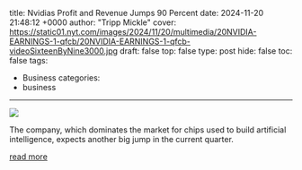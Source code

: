 title: Nvidias Profit and Revenue Jumps 90 Percent
date: 2024-11-20 21:48:12 +0000
author: "Tripp Mickle"
cover: https://static01.nyt.com/images/2024/11/20/multimedia/20NVIDIA-EARNINGS-1-qfcb/20NVIDIA-EARNINGS-1-qfcb-videoSixteenByNine3000.jpg
draft: false
top: false
type: post
hide: false
toc: false
tags:
  - Business
categories:
  - business
---

![](https://static01.nyt.com/images/2024/11/20/multimedia/20NVIDIA-EARNINGS-1-qfcb/20NVIDIA-EARNINGS-1-qfcb-videoSixteenByNine3000.jpg)

The company, which dominates the market for chips used to build artificial intelligence, expects another big jump in the current quarter.

[read more](https://www.nytimes.com/2024/11/20/technology/nvidia-earnings-chips-ai.html)
